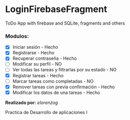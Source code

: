 # LoginFirebaseFragment
ToDo App with firebase and SQLite, fragments and others

### Modulos:

* [X] Iniciar sesión - Hecho
* [X] Registrarse - Hecho
* [X] Recuperar contraseña - Hecho
* [ ] Modificar su perfil - NO
* [ ] Ver todas las tareas y filtrarlas por su estado - NO
* [X] Registrar tareas - Hecho
* [ ] Marcar tareas como completadas - NO
* [X] Remover tareas con previa confirmación - Hecho
* [X] Modificar los datos de una tareas - Hecho

**Realizado por:** *elorenzog*

Practica de Desarrollo de aplicaciones I

